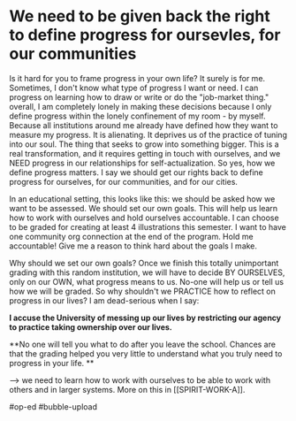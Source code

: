 # We need to be given back the right to define progress for oursevles, for our communities 

Is it hard for you to frame progress in your own life? It surely is for me. Sometimes, I don't know what type of progress I want or need. I can progress on learning how to draw or write or do the "job-market thing." overall, I am completely lonely in making these decisions because I only define progress within the lonely confinement of my room - by myself. Because all institutions around me already have defined how they want to measure my progress. It is alienating. It deprives us of the practice of tuning into our soul. The thing that seeks to grow into something bigger. This is a real transformation, and it requires getting in touch with ourselves, and we NEED progress in our relationships for self-actualization. So yes, how we define progress matters. I say we should get our rights back to define progress for ourselves, for our communities, and for our cities. 

In an educational setting, this looks like this: we should be asked how we want to be assessed. We should set our own goals. This will help us learn how to work with ourselves and hold ourselves accountable. I can choose to be graded for creating at least 4 illustrations this semester. I want to have one community org connection at the end of the program. Hold me accountable! Give me a reason to think hard about the goals I make.

Why should we set our own goals? Once we finish this totally unimportant grading with this random institution, we will have to decide BY OURSELVES, only on our OWN, what progress means to us. No-one will help us or tell us how we will be graded. So why shouldn't we PRACTICE how to reflect on progress in our lives? I am dead-serious when I say:

**I accuse the University of messing up our lives by restricting our agency to practice taking ownership over our lives.**

**No one will tell you what to do after you leave the school. Chances are that the grading helped you very little to understand what you truly need to progress in your life. **

--> we need to learn how to work with ourselves to be able to work with others and in larger systems. More on this in [[SPIRIT-WORK-A]].

#op-ed #bubble-upload